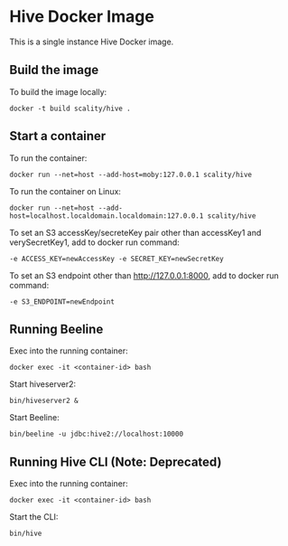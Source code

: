 # Hive Docker Image

This is a single instance Hive Docker image.

## Build the image

To build the image locally:

```
docker -t build scality/hive .
```
## Start a container

To run the container:

```
docker run --net=host --add-host=moby:127.0.0.1 scality/hive
```

To run the container on Linux:

```
docker run --net=host --add-host=localhost.localdomain.localdomain:127.0.0.1 scality/hive
```

To set an S3 accessKey/secreteKey pair other than accessKey1 and verySecretKey1,
add to docker run command:

```
-e ACCESS_KEY=newAccessKey -e SECRET_KEY=newSecretKey
```

To set an S3 endpoint other than http://127.0.0.1:8000, add to docker run command:

```
-e S3_ENDPOINT=newEndpoint
```

## Running Beeline

Exec into the running container:

```
docker exec -it <container-id> bash
```

Start hiveserver2:

```
bin/hiveserver2 &
```

Start Beeline:

```
bin/beeline -u jdbc:hive2://localhost:10000
```

## Running Hive CLI (Note: Deprecated)

Exec into the running container:

```
docker exec -it <container-id> bash
```

Start the CLI:

```
bin/hive
```
